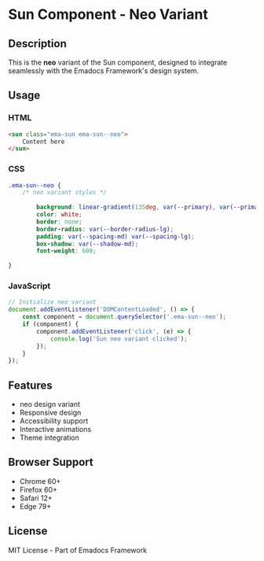 # Sun Component - Neo Variant

## Description
This is the **neo** variant of the Sun component, designed to integrate seamlessly with the Emadocs Framework's design system.

## Usage

### HTML
```html
<sun class="ema-sun ema-sun--neo">
    Content here
</sun>
```

### CSS
```css
.ema-sun--neo {
    /* neo variant styles */
    
        background: linear-gradient(135deg, var(--primary), var(--primary-dark));
        color: white;
        border: none;
        border-radius: var(--border-radius-lg);
        padding: var(--spacing-md) var(--spacing-lg);
        box-shadow: var(--shadow-md);
        font-weight: 600;
    
}
```

### JavaScript
```javascript
// Initialize neo variant
document.addEventListener('DOMContentLoaded', () => {
    const component = document.querySelector('.ema-sun--neo');
    if (component) {
        component.addEventListener('click', (e) => {
            console.log('Sun neo variant clicked');
        });
    }
});
```

## Features
- neo design variant
- Responsive design
- Accessibility support
- Interactive animations
- Theme integration

## Browser Support
- Chrome 60+
- Firefox 60+
- Safari 12+
- Edge 79+

## License
MIT License - Part of Emadocs Framework
